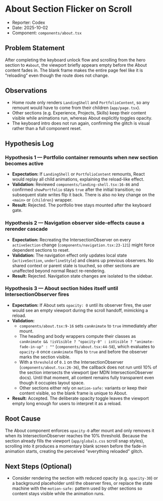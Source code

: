 # About Section Flicker on Scroll

- Reporter: Codex
- Date: 2025-10-02
- Component: `components/about.tsx`

## Problem Statement
After completing the keyboard unlock flow and scrolling from the hero section to `#about`, the viewport briefly appears empty before the About content fades in. The blank frame makes the entire page feel like it is “reloading” even though the route does not change.

## Observations
- Home route only renders `LandingShell` and `PortfolioContent`, so any remount would have to come from their children (`app/page.tsx`).
- Other sections (e.g. Experience, Projects, Skills) keep their content visible while animations run, whereas About explicitly toggles opacity.
- The keyboard intro does not run again, confirming the glitch is visual rather than a full component reset.

## Hypothesis Log

### Hypothesis 1 — Portfolio container remounts when new section becomes active
- **Expectation:** If `LandingShell` or `PortfolioContent` remounts, React would replay all child animations, explaining the reload-like effect.
- **Validation:** Reviewed `components/landing-shell.tsx:16-86` and confirmed `showPortfolio` stays `true` after the initial transition; no subsequent state writes flip it back. There is also no key change on the `<main>` or `{children}` wrapper.
- **Result:** Rejected. The portfolio tree stays mounted after the keyboard gate.

### Hypothesis 2 — Navigation observer side-effects cause a rerender cascade
- **Expectation:** Recreating the IntersectionObserver on every `activeSection` change (`components/navigation.tsx:23-121`) might force dependent sections to reset.
- **Validation:** The navigation effect only updates local state (`activeSection`, `underlineStyle`) and cleans up previous observers. No shared context or parent state is touched, so other sections are unaffected beyond normal React re-rendering.
- **Result:** Rejected. Navigation state changes are isolated to the sidebar.

### Hypothesis 3 — About section hides itself until IntersectionObserver fires
- **Expectation:** If About sets `opacity: 0` until its observer fires, the user would see an empty viewport during the scroll handoff, mimicking a reload.
- **Validation:**
  - `components/about.tsx:9-16` sets `canAnimate` to `true` immediately after mount.
  - The heading and body wrappers compute their classes as `canAnimate && !isVisible ? "opacity-0" : isVisible ? "animate-fade-in-up" : ""` (`components/about.tsx:44-58`), which evaluates to `opacity-0` once `canAnimate` flips to `true` and before the observer marks the section visible.
  - With a `threshold` of `0.1` on the IntersectionObserver (`components/about.tsx:26-36`), the callback does not run until 10% of the section intersects the viewport (per MDN IntersectionObserver docs). Until that moment, all content remains fully transparent even though it occupies layout space.
  - Other sections either rely on `motion-safe:` variants or keep their content visible, so the blank frame is unique to About.
- **Result:** Accepted. The deliberate opacity toggle leaves the viewport empty long enough for users to interpret it as a reload.

## Root Cause
The About component enforces `opacity-0` after mount and only removes it when its IntersectionObserver reaches the 10% threshold. Because the section already fills the viewport (`app/globals.css` scroll snap styles), scrolling into it produces a momentary blank screen before the fade-in animation starts, creating the perceived "everything reloaded" glitch.

## Next Steps (Optional)
- Consider rendering the section with reduced opacity (e.g. `opacity-30`) or a background placeholder until the observer fires, or replace the state machine with the `motion-safe:` pattern used by other sections so content stays visible while the animation runs.
